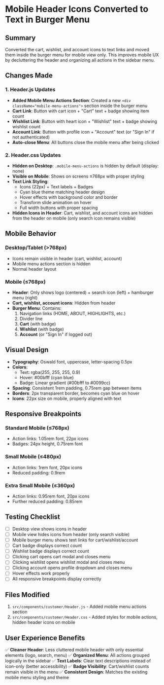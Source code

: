 # Mobile Header Icons Converted to Text in Burger Menu

## Summary
Converted the cart, wishlist, and account icons to text links and moved them inside the burger menu for mobile view only. This improves mobile UX by decluttering the header and organizing all actions in the sidebar menu.

## Changes Made

### 1. Header.js Updates
- **Added Mobile Menu Actions Section**: Created a new `<div className="mobile-menu-actions">` section inside the burger menu
- **Cart Link**: Button with cart icon + "Cart" text + badge showing item count
- **Wishlist Link**: Button with heart icon + "Wishlist" text + badge showing wishlist count  
- **Account Link**: Button with profile icon + "Account" text (or "Sign In" if not authenticated)
- **Auto-close Menu**: All buttons close the mobile menu after being clicked

### 2. Header.css Updates
- **Hidden on Desktop**: `.mobile-menu-actions` is hidden by default (display: none)
- **Visible on Mobile**: Shows on screens ≤768px with proper styling
- **Text Link Styling**:
  - Icons (22px) + Text labels + Badges
  - Cyan blue theme matching header design
  - Hover effects with background color and border
  - Transform slide animation on hover
  - Full width buttons with proper spacing
- **Hidden Icons in Header**: Cart, wishlist, and account icons are hidden from the header on mobile (only search icon remains visible)

## Mobile Behavior

### Desktop/Tablet (>768px)
- Icons remain visible in header (cart, wishlist, account)
- Mobile menu actions section is hidden
- Normal header layout

### Mobile (≤768px)
- **Header**: Only shows logo (centered) + search icon (left) + hamburger menu (right)
- **Cart, wishlist, account icons**: Hidden from header
- **Burger Menu**: Contains:
  1. Navigation links (HOME, ABOUT, HIGHLIGHTS, etc.)
  2. Divider line
  3. **Cart** (with badge)
  4. **Wishlist** (with badge)
  5. **Account** (or "Sign In" if logged out)

## Visual Design
- **Typography**: Oswald font, uppercase, letter-spacing 0.5px
- **Colors**: 
  - Text: rgba(255, 255, 255, 0.9)
  - Hover: #00bfff (cyan blue)
  - Badge: Linear gradient (#00bfff to #0099cc)
- **Spacing**: Consistent 1rem padding, 0.75rem gap between items
- **Borders**: 2px transparent border, becomes cyan blue on hover
- **Icons**: 22px size on mobile, properly aligned with text

## Responsive Breakpoints

### Standard Mobile (≤768px)
- Action links: 1.05rem font, 22px icons
- Badges: 24px height, 0.75rem font

### Small Mobile (≤480px)  
- Action links: 1rem font, 20px icons
- Reduced padding: 0.9rem

### Extra Small Mobile (≤360px)
- Action links: 0.95rem font, 20px icons
- Further reduced padding: 0.85rem

## Testing Checklist
- [ ] Desktop view shows icons in header
- [ ] Mobile view hides icons from header (only search visible)
- [ ] Mobile burger menu shows text links for cart/wishlist/account
- [ ] Cart badge displays correct count
- [ ] Wishlist badge displays correct count
- [ ] Clicking cart opens cart modal and closes menu
- [ ] Clicking wishlist opens wishlist modal and closes menu
- [ ] Clicking account opens profile dropdown and closes menu
- [ ] Hover effects work properly
- [ ] All responsive breakpoints display correctly

## Files Modified
1. `src/components/customer/Header.js` - Added mobile menu actions section
2. `src/components/customer/Header.css` - Added styles for mobile actions, hidden header icons on mobile

## User Experience Benefits
✅ **Cleaner Header**: Less cluttered mobile header with only essential elements (logo, search, menu)
✅ **Organized Menu**: All actions grouped logically in the sidebar
✅ **Text Labels**: Clear text descriptions instead of icon-only (better accessibility)
✅ **Badge Visibility**: Cart/wishlist counts remain visible in the menu
✅ **Consistent Design**: Matches the existing mobile menu styling and theme

